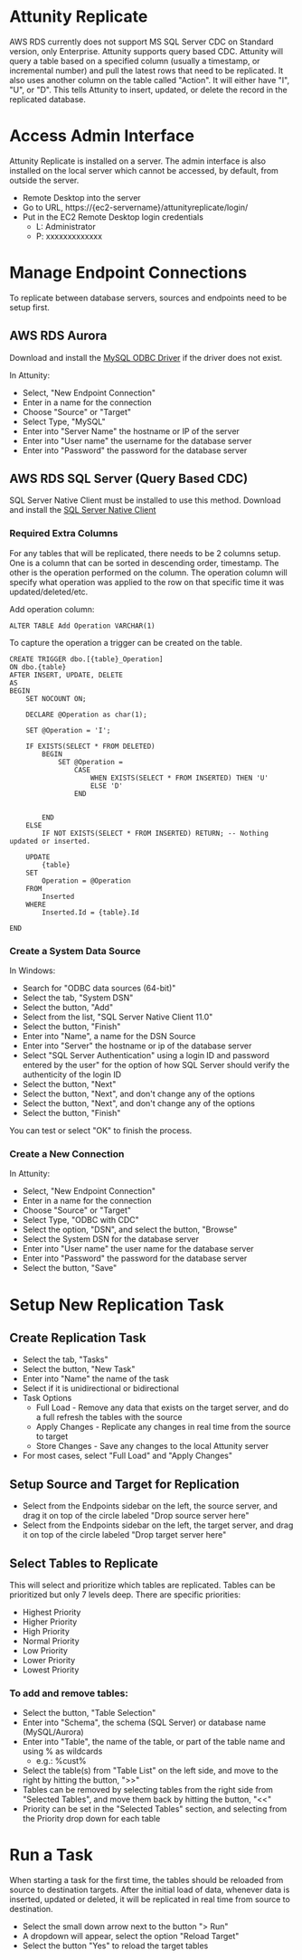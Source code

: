 # Attunity Replicate

AWS RDS currently does not support MS SQL Server CDC on Standard version, only Enterprise. Attunity supports query based CDC. Attunity will query a table based on a specified column (usually a timestamp, or incremental number) and pull the latest rows that need to be replicated. It also uses another column on the table called "Action". It will either have "I", "U", or "D". This tells Attunity to insert, updated, or delete the record in the replicated database.

# Access Admin Interface

Attunity Replicate is installed on a server. The admin interface is also installed on the local server which cannot be accessed, by default, from outside the server.

- Remote Desktop into the server
- Go to URL, https://{ec2-servername}/attunityreplicate/login/
- Put in the EC2 Remote Desktop login credentials
    - L: Administrator
    - P: xxxxxxxxxxxxx

# Manage Endpoint Connections

To replicate between database servers, sources and endpoints need to be setup first. 

## AWS RDS Aurora

Download and install the [MySQL ODBC Driver](https://cdn.mysql.com//Downloads/Connector-ODBC/5.3/mysql-connector-odbc-5.3.10-winx64.msi) if the driver does not exist.

In Attunity:

- Select, "New Endpoint Connection"
- Enter in a name for the connection
- Choose "Source" or "Target"
- Select Type, "MySQL"
- Enter into "Server Name" the hostname or IP of the server
- Enter into "User name" the username for the database server
- Enter into "Password" the password for the database server

## AWS RDS SQL Server (Query Based CDC)

SQL Server Native Client must be installed to use this method. Download and install the [SQL Server Native Client](https://download.microsoft.com/download/B/E/D/BED73AAC-3C8A-43F5-AF4F-EB4FEA6C8F3A/ENU/x64/sqlncli.msi)

### Required Extra Columns

For any tables that will be replicated, there needs to be 2 columns setup. One is a column that can be sorted in descending order, timestamp. The other is the operation performed on the column. The operation column will specify what operation was applied to the row on that specific time it was updated/deleted/etc.

Add operation column:

```
ALTER TABLE Add Operation VARCHAR(1)
```

To capture the operation a trigger can be created on the table.

```
CREATE TRIGGER dbo.[{table}_Operation]
ON dbo.{table}
AFTER INSERT, UPDATE, DELETE
AS 
BEGIN
    SET NOCOUNT ON;

    DECLARE @Operation as char(1);

    SET @Operation = 'I';
    
    IF EXISTS(SELECT * FROM DELETED)
        BEGIN
            SET @Operation = 
                CASE
                    WHEN EXISTS(SELECT * FROM INSERTED) THEN 'U'
                    ELSE 'D'
                END

                
        END
    ELSE 
        IF NOT EXISTS(SELECT * FROM INSERTED) RETURN; -- Nothing updated or inserted.

    UPDATE 
        {table} 
    SET 
        Operation = @Operation 
    FROM 
        Inserted
    WHERE
        Inserted.Id = {table}.Id

END
```

### Create a System Data Source

In Windows:

- Search for "ODBC data sources (64-bit)"
- Select the tab, "System DSN"
- Select the button, "Add"
- Select from the list, "SQL Server Native Client 11.0"
- Select the button, "Finish"
- Enter into "Name", a name for the DSN Source
- Enter into "Server" the hostname or ip of the database server
- Select "SQL Server Authentication" using a login ID and password entered by the user" for the option of how SQL Server should verify the authenticity of the login ID
- Select the button, "Next"
- Select the button, "Next", and don't change any of the options
- Select the button, "Next", and don't change any of the options
- Select the button, "Finish"

You can test or select "OK" to finish the process.

### Create a New Connection

In Attunity:

- Select, "New Endpoint Connection"
- Enter in a name for the connection
- Choose "Source" or "Target"
- Select Type, "ODBC with CDC"
- Select the option, "DSN", and select the button, "Browse"
- Select the System DSN for the database server
- Enter into "User name" the user name for the database server
- Enter into "Password" the password for the database server
- Select the button, "Save"

# Setup New Replication Task

## Create Replication Task

- Select the tab, "Tasks"
- Select the button, "New Task"
- Enter into "Name" the name of the task
- Select if it is unidirectional or bidirectional
- Task Options
    - Full Load - Remove any data that exists on the target server, and do a full refresh the tables with the source
    - Apply Changes - Replicate any changes in real time from the source to target
    - Store Changes - Save any changes to the local Attunity server
- For most cases, select "Full Load" and "Apply Changes"

## Setup Source and Target for Replication

- Select from the Endpoints sidebar on the left, the source server, and drag it on top of the circle labeled "Drop source server here"
- Select from the Endpoints sidebar on the left, the target server, and drag it on top of the circle labeled "Drop target server here"

## Select Tables to Replicate

This will select and prioritize which tables are replicated. Tables can be prioritized but only 7 levels deep. There are specific priorities:

- Highest Priority
- Higher Priority
- High Priority
- Normal Priority
- Low Priority
- Lower Priority
- Lowest Priority

### To add and remove tables:

- Select the button, "Table Selection"
- Enter into "Schema", the schema (SQL Server) or database name (MySQL/Aurora)
- Enter into "Table", the name of the table, or part of the table name and using % as wildcards
    - e.g.: %cust%
- Select the table(s) from "Table List" on the left side, and move to the right by hitting the button, ">>"
- Tables can be removed by selecting tables from the right side from "Selected Tables", and move them back by hitting the button, "<<"
- Priority can be set in the "Selected Tables" section, and selecting from the Priority drop down for each table

# Run a Task

When starting a task for the first time, the tables should be reloaded from source to destination targets. After the initial load of data, whenever data is inserted, updated or deleted, it will be replicated in real time from source to destination.

- Select the small down arrow next to the button "> Run"
- A dropdown will appear, select the option "Reload Target"
- Select the button "Yes" to reload the target tables

